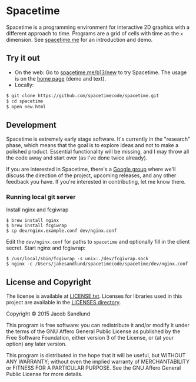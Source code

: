 # Spacetime

Spacetime is a programming environment for interactive 2D graphics with a different approach to time. Programs are a grid of cells with time as the `x` dimension. See [spacetime.me](https://www.spacetime.me) for an introduction and demo.

## Try it out

* On the web: Go to [spacetime.me/b13/new](https://www.spacetime.me/b13/new) to try Spacetime. The usage is on the [home page](https://www.spacetime.me) (demo and text).
* Locally:

``` bash
$ git clone https://github.com/spacetimecode/spacetime.git
$ cd spacetime
$ open new.html
```

## Development

Spacetime is extremely early stage software. It's currently in the "research" phase, which means that the goal is to explore ideas and not to make a polished product. Essential functionality will be missing, and I may throw all the code away and start over (as I've done twice already).

If you are interested in Spacetime, there's a [Google group](https://groups.google.com/forum/#!forum/spacetime-talk) where we'll discuss the direction of the project, upcoming releases, and any other feedback you have. If you're interested in contributing, let me know there.

### Running local git server

Install nginx and fcgiwrap
```
$ brew install nginx
$ brew install fcgiwrap
$ cp dev/nginx.example.conf dev/nginx.conf
```

Edit the `dev/nginx.conf` for paths to `spacetime` and optionally fill in the client secret. Start nginx and fcgiwrap:

```
$ /usr/local/sbin/fcgiwrap -s unix:./dev/fcgiwrap.sock
$ nginx -c /Users/jakesandlund/spacetimecode/spacetime/dev/nginx.conf
```

## License and Copyright

The license is available at [LICENSE.txt](https://github.com/spacetimecode/spacetime/blob/master/LICENSE.txt). Licenses for libraries used in this project are available in the [LICENSES directory](https://github.com/spacetimecode/spacetime/tree/master/LICENSES).

Copyright &copy; 2015  Jacob Sandlund

This program is free software: you can redistribute it and/or modify
it under the terms of the GNU Affero General Public License as published by
the Free Software Foundation, either version 3 of the License, or
(at your option) any later version.

This program is distributed in the hope that it will be useful,
but WITHOUT ANY WARRANTY; without even the implied warranty of
MERCHANTABILITY or FITNESS FOR A PARTICULAR PURPOSE.  See the
GNU Affero General Public License for more details.
